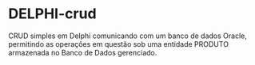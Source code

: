 # DELPHI-crud
CRUD simples em Delphi comunicando com um banco de dados Oracle, permitindo as operações em questão sob uma entidade PRODUTO armazenada no Banco de Dados gerenciado. 
